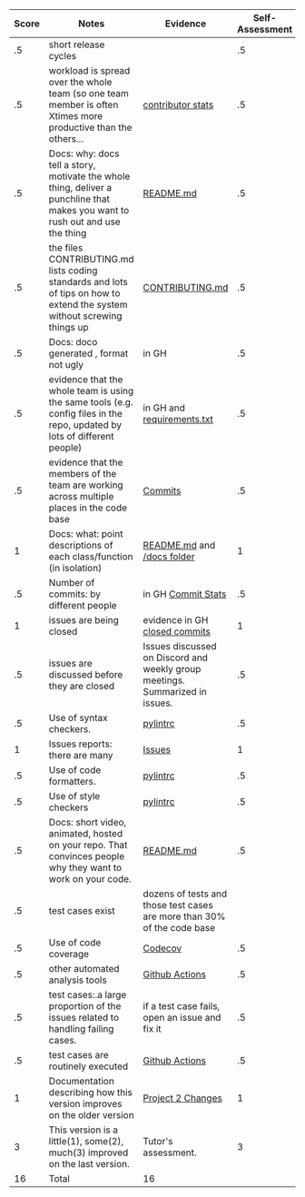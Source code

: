 |Score|Notes| Evidence|Self-Assessment
|---|---------|-----|---|
|.5| short release cycles||.5|
|.5| workload is spread over the whole team (so one team member is often Xtimes more productive than the others...|[contributor stats](https://github.com/ArpithaVijayakumar/WolfTrackPlus/pulse)|.5|
|.5|Docs: why: docs tell a story, motivate the whole thing, deliver a punchline that makes you want to rush out and use the thing | [README.md](https://github.com/ArpithaVijayakumar/WolfTrackPlus/blob/main/README.md)|.5|
|.5|the files CONTRIBUTING.md lists coding standards and lots of tips on how to extend the system without screwing things up  |[CONTRIBUTING.md](https://github.com/ArpithaVijayakumar/WolfTrackPlus/blob/main/CONTRIBUTING.md) |.5|
|.5|Docs: doco generated , format not ugly  | in GH| .5|
|.5|evidence that the whole team is using the same tools (e.g. config files in the repo, updated by lots of different people) | in GH and [requirements.txt](https://github.com/ArpithaVijayakumar/WolfTrackPlus/blob/main/requirements.txt) | .5|
|.5|evidence that the members of the team are working across multiple places in the code base | [Commits](https://github.com/ArpithaVijayakumar/WolfTrackPlus/commits/main)| .5|
|1|Docs: what: point descriptions of each class/function (in isolation)  | [README.md](https://github.com/ArpithaVijayakumar/WolfTrackPlus/blob/main/README.md) and [/docs folder](https://github.com/ArpithaVijayakumar/WolfTrackPlus/tree/main/docs) | 1
|.5|Number of commits: by different people  | in GH [Commit Stats](https://github.com/ArpithaVijayakumar/WolfTrackPlus/graphs/commit-activity)| .5
|1|issues are being closed | evidence in GH [closed commits](https://github.com/ArpithaVijayakumar/WolfTrackPlus/issues?q=is%3Aissue+is%3Aclosed)| 1
|.5|issues are discussed before they are closed | Issues discussed on Discord and weekly group meetings. Summarized in issues.| .5
|.5|Use of syntax checkers. | [pylintrc](https://github.com/ArpithaVijayakumar/WolfTrackPlus/blob/main/pylintrc)|.5|
|1|Issues reports: there are many  | [Issues](https://github.com/ArpithaVijayakumar/WolfTrackPlus/issues) | 1
|.5|Use of code formatters. | [pylintrc](https://github.com/ArpithaVijayakumar/WolfTrackPlus/blob/main/pylintrc)|.5|
|.5|Use of style checkers | [pylintrc](https://github.com/ArpithaVijayakumar/WolfTrackPlus/blob/main/pylintrc)|.5|
|.5|Docs: short video, animated, hosted on your repo. That convinces people why they want to work on your code. | [README.md](https://github.com/ArpithaVijayakumar/WolfTrackPlus/blob/main/README.md) | .5
|.5|test cases exist  | dozens of tests and those test cases are more than 30% of the code base|
|.5|Use of code coverage  | [Codecov](https://codecov.io/gh/ArpithaVijayakumar/WolfTrackPlus)|.5|
|.5|other automated analysis tools  | [Github Actions](https://github.com/ArpithaVijayakumar/WolfTrackPlus/blob/main/.github/workflows/main.yml)|.5|
|.5|test cases:.a large proportion of the issues related to handling failing cases. | if a test case fails, open an issue and fix it| .5
|.5|test cases are routinely executed | [Github Actions](https://github.com/ArpithaVijayakumar/WolfTrackPlus/blob/main/.github/workflows/main.yml)|.5||
|1|Documentation describing how this version improves on the older version| [Project 2 Changes](https://github.com/ArpithaVijayakumar/WolfTrackPlus/blob/main/docs/Project2Changes.md) | 1 |
|3|This version is a little(1), some(2), much(3) improved on the last version.|Tutor's assessment.| 3
|16| Total| 16
